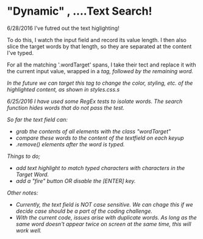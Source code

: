 # "Dynamic" , ....Text Search!

6/28/2016
I've futred out the text higlighting!

To do this, I watch the input field and record its value length.
I then also slice the target words by that length, so they are separated at the content I've typed.

For all the matching '.wordTarget' spans, I take their tect and replace it with the current input value, wrapped in a <em> tag, followed by the remaining word. 

In the future we can target this <em> tag to change the color, styling, etc. of the highlighted content, as shown in styles.css.s


6/25/2016
I have used some RegEx tests to isolate words. The search function hides words that do not pass the test.

So far the text field can:
- grab the contents of all elements with the class "wordTarget"
- compare these words to the content of the textfield on each keyup
- .remove() elements after the word is typed.

Things to do;
- add text highlight to match typed characters with characters in the Target Word.  
- add a "fire" button OR disable the [ENTER] key. 

Other notes:
- Currently, the text field is NOT case sensitive. We can chage this if we decide case should be a part of the coding challenge.
- With the current code, issues arise with duplicate words. As long as the same word doesn't appear twice on screen at the same time, this will work well.

